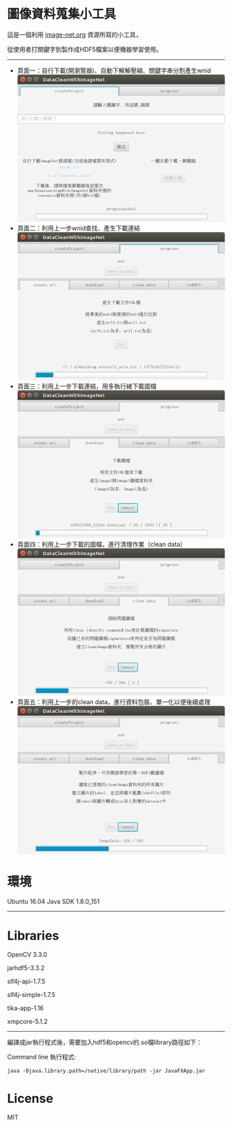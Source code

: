 
圖像資料蒐集小工具
===================

這是一個利用 <a href="http://image-net.org/" target="_blank">image-net.org</a> 資源所寫的小工具，

從使用者打關鍵字到製作成HDF5檔案以便機器學習使用。

----------

  - 頁面一：自行下載(開瀏覽器)、自動下解解壓縮、關鍵字串分割產生wnid
![圖一](img/javaDemo_stepOne.png)
  - 頁面二：利用上一步wnid查找、產生下載連結
![圖一](img/javaDemo_stepTwoRun.png)
  - 頁面三：利用上一步下載連結，用多執行緒下載圖檔
![圖一](img/javaDemo_stepThreeRun.png)
  - 頁面四：利用上一步下載的圖檔，進行清理作業（clean data）
![圖一](img/javademo_stepFourRun.png)
  - 頁面五：利用上一步的clean data，進行資料包裝、單一化以便後續處理
![圖一](img/javaDemo_stepFiveRun.png)

# 環境
Ubuntu 16.04
Java SDK 1.8.0_151

----------

# Libraries
OpenCV 3.3.0

jarhdf5-3.3.2

slf4j-api-1.7.5

slf4j-simple-1.7.5

tika-app-1.16

xmpcore-5.1.2

----------


編譯成jar執行程式後，需要加入hdf5和opencv的.so檔library路徑如下：

Command line 執行程式:

```
java -Djava.library.path=/native/library/path -jar JavaFXApp.jar
```

# License

MIT


